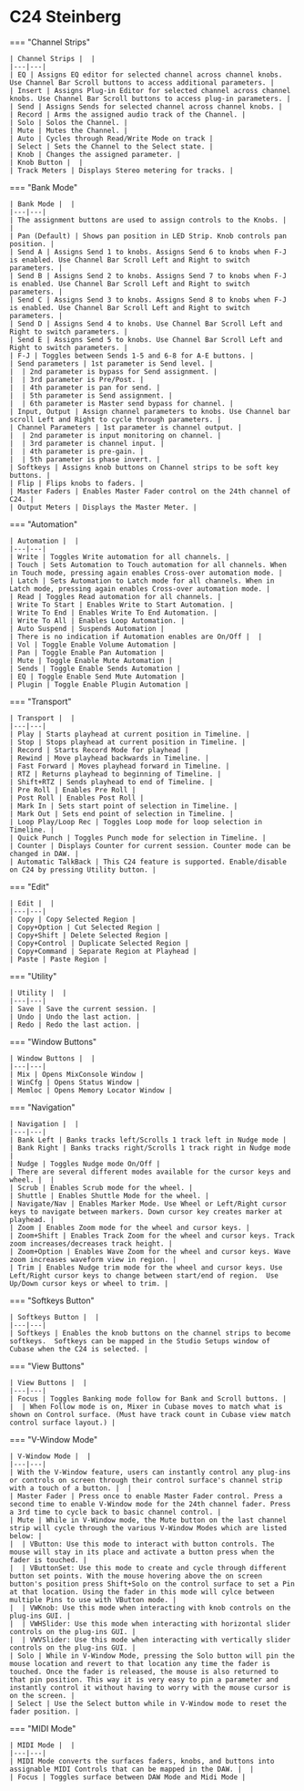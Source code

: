 # C24 Steinberg

=== "Channel Strips"

    | Channel Strips |  |
    |---|---|
    | EQ | Assigns EQ editor for selected channel across channel knobs. Use Channel Bar Scroll buttons to access additional parameters. |
    | Insert | Assigns Plug-in Editor for selected channel across channel knobs. Use Channel Bar Scroll buttons to access plug-in parameters. |
    | Send | Assigns Sends for selected channel across channel knobs. |
    | Record | Arms the assigned audio track of the Channel. |
    | Solo | Solos the Channel. |
    | Mute | Mutes the Channel. |
    | Auto | Cycles through Read/Write Mode on track |
    | Select | Sets the Channel to the Select state. |
    | Knob | Changes the assigned parameter. |
    | Knob Button |  |
    | Track Meters | Displays Stereo metering for tracks. |

=== "Bank Mode"

    | Bank Mode |  |
    |---|---|
    | The assignment buttons are used to assign controls to the Knobs. |  |
    | Pan (Default) | Shows pan position in LED Strip. Knob controls pan position. |
    | Send A | Assigns Send 1 to knobs. Assigns Send 6 to knobs when F-J is enabled. Use Channel Bar Scroll Left and Right to switch parameters. |
    | Send B | Assigns Send 2 to knobs. Assigns Send 7 to knobs when F-J is enabled. Use Channel Bar Scroll Left and Right to switch parameters. |
    | Send C | Assigns Send 3 to knobs. Assigns Send 8 to knobs when F-J is enabled. Use Channel Bar Scroll Left and Right to switch parameters. |
    | Send D | Assigns Send 4 to knobs. Use Channel Bar Scroll Left and Right to switch parameters. |
    | Send E | Assigns Send 5 to knobs. Use Channel Bar Scroll Left and Right to switch parameters. |
    | F-J | Toggles between Sends 1-5 and 6-8 for A-E buttons. |
    | Send parameters | 1st parameter is Send level. |
    |  | 2nd parameter is bypass for Send assignment. |
    |  | 3rd parameter is Pre/Post. |
    |  | 4th parameter is pan for send. |
    |  | 5th parameter is Send assignment. |
    |  | 6th parameter is Master send bypass for channel. |
    | Input, Output | Assign channel parameters to knobs. Use Channel bar scroll Left and Right to cycle through parameters. |
    | Channel Parameters | 1st parameter is channel output. |
    |  | 2nd parameter is input monitoring on channel. |
    |  | 3rd parameter is channel input. |
    |  | 4th parameter is pre-gain. |
    |  | 5th parameter is phase invert. |
    | Softkeys | Assigns knob buttons on Channel strips to be soft key buttons. |
    | Flip | Flips knobs to faders. |
    | Master Faders | Enables Master Fader control on the 24th channel of C24. |
    | Output Meters | Displays the Master Meter. |

=== "Automation"

    | Automation |  |
    |---|---|
    | Write | Toggles Write automation for all channels. |
    | Touch | Sets Automation to Touch automation for all channels. When in Touch mode, pressing again enables Cross-over automation mode. |
    | Latch | Sets Automation to Latch mode for all channels. When in Latch mode, pressing again enables Cross-over automation mode. |
    | Read | Toggles Read automation for all channels. |
    | Write To Start | Enables Write to Start Automation. |
    | Write To End | Enables Write To End Automation. |
    | Write To All | Enables Loop Automation. |
    | Auto Suspend | Suspends Automation |
    | There is no indication if Automation enables are On/Off |  |
    | Vol | Toggle Enable Volume Automation |
    | Pan | Toggle Enable Pan Automation |
    | Mute | Toggle Enable Mute Automation |
    | Sends | Toggle Enable Sends Automation |
    | EQ | Toggle Enable Send Mute Automation |
    | Plugin | Toggle Enable Plugin Automation |

=== "Transport"

    | Transport |  |
    |---|---|
    | Play | Starts playhead at current position in Timeline. |
    | Stop | Stops playhead at current position in Timeline. |
    | Record | Starts Record Mode for playhead |
    | Rewind | Move playhead backwards in Timeline. |
    | Fast Forward | Moves playhead forward in Timeline. |
    | RTZ | Returns playhead to beginning of Timeline. |
    | Shift+RTZ | Sends playhead to end of Timeline. |
    | Pre Roll | Enables Pre Roll |
    | Post Roll | Enables Post Roll |
    | Mark In | Sets start point of selection in Timeline. |
    | Mark Out | Sets end point of selection in Timeline. |
    | Loop Play/Loop Rec | Toggles Loop mode for loop selection in Timeline. |
    | Quick Punch | Toggles Punch mode for selection in Timeline. |
    | Counter | Displays Counter for current session. Counter mode can be changed in DAW. |
    | Automatic TalkBack | This C24 feature is supported. Enable/disable on C24 by pressing Utility button. |

=== "Edit"

    | Edit |  |
    |---|---|
    | Copy | Copy Selected Region |
    | Copy+Option | Cut Selected Region |
    | Copy+Shift | Delete Selected Region |
    | Copy+Control | Duplicate Selected Region |
    | Copy+Command | Separate Region at Playhead |
    | Paste | Paste Region |

=== "Utility"

    | Utility |  |
    |---|---|
    | Save | Save the current session. |
    | Undo | Undo the last action. |
    | Redo | Redo the last action. |

=== "Window Buttons"

    | Window Buttons |  |
    |---|---|
    | Mix | Opens MixConsole Window |
    | WinCfg | Opens Status Window |
    | Memloc | Opens Memory Locator Window |

=== "Navigation"

    | Navigation |  |
    |---|---|
    | Bank Left | Banks tracks left/Scrolls 1 track left in Nudge mode |
    | Bank Right | Banks tracks right/Scrolls 1 track right in Nudge mode |
    | Nudge | Toggles Nudge mode On/Off |
    | There are several different modes available for the cursor keys and wheel. |  |
    | Scrub | Enables Scrub mode for the wheel. |
    | Shuttle | Enables Shuttle Mode for the wheel. |
    | Navigate/Nav | Enables Marker Mode. Use Wheel or Left/Right cursor keys to navigate between markers. Down cursor key creates marker at playhead. |
    | Zoom | Enables Zoom mode for the wheel and cursor keys. |
    | Zoom+Shift | Enables Track Zoom for the wheel and cursor keys. Track zoom increases/decreases track height. |
    | Zoom+Option | Enables Wave Zoom for the wheel and cursor keys. Wave zoom increases waveform view in region. |
    | Trim | Enables Nudge trim mode for the wheel and cursor keys. Use Left/Right cursor keys to change between start/end of region.  Use Up/Down cursor keys or wheel to trim. |

=== "Softkeys Button"

    | Softkeys Button |  |
    |---|---|
    | Softkeys | Enables the knob buttons on the channel strips to become softkeys.  Softkeys can be mapped in the Studio Setups window of Cubase when the C24 is selected. |

=== "View Buttons"

    | View Buttons |  |
    |---|---|
    | Focus | Toggles Banking mode follow for Bank and Scroll buttons. |
    |  | When Follow mode is on, Mixer in Cubase moves to match what is shown on Control surface. (Must have track count in Cubase view match control surface layout.) |

=== "V-Window Mode"

    | V-Window Mode |  |
    |---|---|
    | With the V-Window feature, users can instantly control any plug-ins or controls on screen through their control surface's channel strip with a touch of a button. |  |
    | Master Fader | Press once to enable Master Fader control. Press a second time to enable V-Window mode for the 24th channel fader. Press a 3rd time to cycle back to basic channel control. |
    | Mute | While in V-Window mode, the Mute button on the last channel strip will cycle through the various V-Window Modes which are listed below: |
    |  | VButton: Use this mode to interact with button controls. The mouse will stay in its place and activate a button press when the fader is touched. |
    |  | VButtonSet: Use this mode to create and cycle through different button set points. With the mouse hovering above the on screen button's position press Shift+Solo on the control surface to set a Pin at that location. Using the fader in this mode will cylce between multiple Pins to use with VButton mode. |
    |  | VWKnob: Use this mode when interacting with knob controls on the plug-ins GUI. |
    |  | VWHSlider: Use this mode when interacting with horizontal slider controls on the plug-ins GUI. |
    |  | VWVSlider: Use this mode when interacting with vertically slider controls on the plug-ins GUI. |
    | Solo | While in V-Window Mode, pressing the Solo button will pin the mouse location and revert to that location any time the fader is touched. Once the fader is released, the mouse is also returned to that pin position. This way it is very easy to pin a parameter and instantly control it without having to worry with the mouse cursor is on the screen. |
    | Select | Use the Select button while in V-Window mode to reset the fader position. |

=== "MIDI Mode"

    | MIDI Mode |  |
    |---|---|
    | MIDI Mode converts the surfaces faders, knobs, and buttons into assignable MIDI Controls that can be mapped in the DAW. |  |
    | Focus | Toggles surface between DAW Mode and Midi Mode |